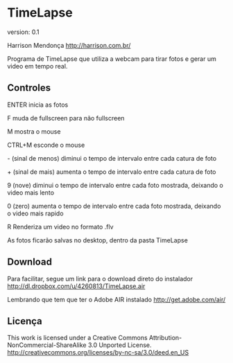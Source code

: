 # TimeLapse
version: 0.1

Harrison Mendonça
http://harrison.com.br/

Programa de TimeLapse que utiliza a webcam para tirar fotos e gerar um video em tempo real.

## Controles

ENTER
inicia as fotos

F
muda de fullscreen para não fullscreen

M
mostra o mouse

CTRL+M
esconde o mouse

\- (sinal de menos)
diminui o tempo de intervalo entre cada catura de foto

\+ (sinal de mais)
aumenta o tempo de intervalo entre cada catura de foto

9 (nove)
diminui o tempo de intervalo entre cada foto mostrada, deixando o video mais lento

0 (zero)
aumenta o tempo de intervalo entre cada foto mostrada, deixando o video mais rapido

R
Renderiza um video no formato .flv


As fotos ficarão salvas no desktop, dentro da pasta TimeLapse


## Download

Para facilitar, segue um link para o download direto do instalador
http://dl.dropbox.com/u/4260813/TimeLapse.air

Lembrando que tem que ter o Adobe AIR instalado
http://get.adobe.com/air/


## Licença

This work is licensed under a Creative Commons Attribution-NonCommercial-ShareAlike 3.0 Unported License.
http://creativecommons.org/licenses/by-nc-sa/3.0/deed.en_US

